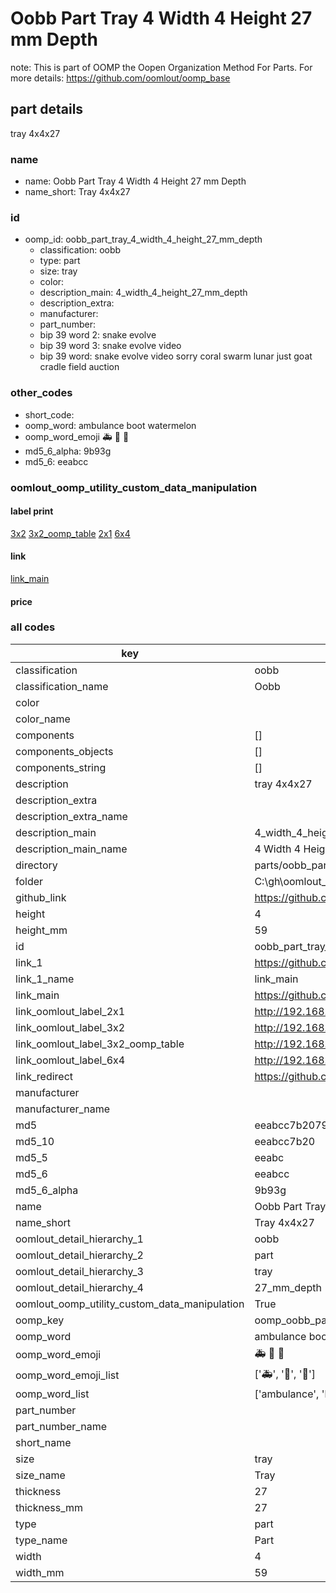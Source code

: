 # Oobb Part Tray 4 Width 4 Height 27 mm Depth  

note: This is part of OOMP the Oopen Organization Method For Parts. For more details: https://github.com/oomlout/oomp_base

##  part details
  



tray 4x4x27



### name
* name: Oobb Part Tray 4 Width 4 Height 27 mm Depth
* name_short: Tray 4x4x27 
### id
* oomp_id: oobb_part_tray_4_width_4_height_27_mm_depth
  * classification: oobb
  * type: part
  * size: tray
  * color: 
  * description_main: 4_width_4_height_27_mm_depth
  * description_extra: 
  * manufacturer: 
  * part_number: 
  * bip 39 word 2: snake evolve
  * bip 39 word 3: snake evolve video
  * bip 39 word: snake evolve video sorry coral swarm lunar just goat cradle field auction

### other_codes
* short_code: 
* oomp_word: ambulance boot watermelon
* oomp_word_emoji :ambulance: :boot: :watermelon:
* md5_6_alpha: 9b93g
* md5_6: eeabcc






### oomlout_oomp_utility_custom_data_manipulation
#### label print
[3x2](http://192.168.1.245:1112/?label=oomp%209b93g)
[3x2_oomp_table](http://192.168.1.108:1112/?label=oomp%209b93g)
[2x1](http://192.168.1.242:1112/?label=oomp%209b93g)
[6x4](http://192.168.1.55:1112/?label=oomp%209b93g)    

#### link

[link_main](https://github.com/oomlout/oomlout_oobb_version_4_generated_parts/tree/main/navigation_oomp/oobb/part/tray/4_width_4_height_27_mm_depth/part)                              

#### price







### all codes 
| key | value |  
| --- | --- |  
| classification | oobb |  
| classification_name | Oobb |  
| color |  |  
| color_name |  |  
| components | [] |  
| components_objects | [] |  
| components_string | [] |  
| description | tray 4x4x27 |  
| description_extra |  |  
| description_extra_name |  |  
| description_main | 4_width_4_height_27_mm_depth |  
| description_main_name | 4 Width 4 Height 27 mm Depth |  
| directory | parts/oobb_part_tray_4_width_4_height_27_mm_depth |  
| folder | C:\gh\oomlout_oobb_version_4_generated_parts\parts\oobb_part_tray_4_width_4_height_27_mm_depth |  
| github_link | https://github.com/oomlout/oomlout_oomp_part_src/tree/main/parts/oobb_part_tray_4_width_4_height_27_mm_depth |  
| height | 4 |  
| height_mm | 59 |  
| id | oobb_part_tray_4_width_4_height_27_mm_depth |  
| link_1 | https://github.com/oomlout/oomlout_oobb_version_4_generated_parts/tree/main/navigation_oomp/oobb/part/tray/4_width_4_height_27_mm_depth/part |  
| link_1_name | link_main |  
| link_main | https://github.com/oomlout/oomlout_oobb_version_4_generated_parts/tree/main/navigation_oomp/oobb/part/tray/4_width_4_height_27_mm_depth/part |  
| link_oomlout_label_2x1 | http://192.168.1.242:1112/?label=oomp%209b93g |  
| link_oomlout_label_3x2 | http://192.168.1.245:1112/?label=oomp%209b93g |  
| link_oomlout_label_3x2_oomp_table | http://192.168.1.108:1112/?label=oomp%209b93g |  
| link_oomlout_label_6x4 | http://192.168.1.55:1112/?label=oomp%209b93g |  
| link_redirect | https://github.com/oomlout/oomlout_oobb_version_4_generated_parts/tree/main/parts/oobb_tray_04_04_27 |  
| manufacturer |  |  
| manufacturer_name |  |  
| md5 | eeabcc7b207970a36d981cf7e7938e69 |  
| md5_10 | eeabcc7b20 |  
| md5_5 | eeabc |  
| md5_6 | eeabcc |  
| md5_6_alpha | 9b93g |  
| name | Oobb Part Tray 4 Width 4 Height 27 mm Depth |  
| name_short | Tray 4x4x27  |  
| oomlout_detail_hierarchy_1 | oobb |  
| oomlout_detail_hierarchy_2 | part |  
| oomlout_detail_hierarchy_3 | tray |  
| oomlout_detail_hierarchy_4 | 27_mm_depth |  
| oomlout_oomp_utility_custom_data_manipulation | True |  
| oomp_key | oomp_oobb_part_tray_4_width_4_height_27_mm_depth |  
| oomp_word | ambulance boot watermelon |  
| oomp_word_emoji | :ambulance: :boot: :watermelon: |  
| oomp_word_emoji_list | [':ambulance:', ':boot:', ':watermelon:'] |  
| oomp_word_list | ['ambulance', 'boot', 'watermelon'] |  
| part_number |  |  
| part_number_name |  |  
| short_name |  |  
| size | tray |  
| size_name | Tray |  
| thickness | 27 |  
| thickness_mm | 27 |  
| type | part |  
| type_name | Part |  
| width | 4 |  
| width_mm | 59 |  
